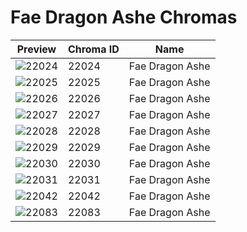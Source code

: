 # Fae Dragon Ashe Chromas

| Preview | Chroma ID | Name |
|---------|-----------|------|
| ![22024](https://raw.communitydragon.org/latest/plugins/rcp-be-lol-game-data/global/default/v1/champion-chroma-images/22/22024.png) | 22024 | Fae Dragon Ashe |
| ![22025](https://raw.communitydragon.org/latest/plugins/rcp-be-lol-game-data/global/default/v1/champion-chroma-images/22/22025.png) | 22025 | Fae Dragon Ashe |
| ![22026](https://raw.communitydragon.org/latest/plugins/rcp-be-lol-game-data/global/default/v1/champion-chroma-images/22/22026.png) | 22026 | Fae Dragon Ashe |
| ![22027](https://raw.communitydragon.org/latest/plugins/rcp-be-lol-game-data/global/default/v1/champion-chroma-images/22/22027.png) | 22027 | Fae Dragon Ashe |
| ![22028](https://raw.communitydragon.org/latest/plugins/rcp-be-lol-game-data/global/default/v1/champion-chroma-images/22/22028.png) | 22028 | Fae Dragon Ashe |
| ![22029](https://raw.communitydragon.org/latest/plugins/rcp-be-lol-game-data/global/default/v1/champion-chroma-images/22/22029.png) | 22029 | Fae Dragon Ashe |
| ![22030](https://raw.communitydragon.org/latest/plugins/rcp-be-lol-game-data/global/default/v1/champion-chroma-images/22/22030.png) | 22030 | Fae Dragon Ashe |
| ![22031](https://raw.communitydragon.org/latest/plugins/rcp-be-lol-game-data/global/default/v1/champion-chroma-images/22/22031.png) | 22031 | Fae Dragon Ashe |
| ![22042](https://raw.communitydragon.org/latest/plugins/rcp-be-lol-game-data/global/default/v1/champion-chroma-images/22/22042.png) | 22042 | Fae Dragon Ashe |
| ![22083](https://raw.communitydragon.org/latest/plugins/rcp-be-lol-game-data/global/default/v1/champion-chroma-images/22/22083.png) | 22083 | Fae Dragon Ashe |